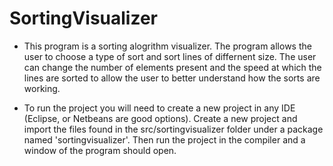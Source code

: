 # SortingVisualizer

- This program is a sorting alogrithm visualizer. The program allows the user to choose a type of sort and sort lines of differnent size. The user can change the number of elements present and the speed at which the lines are sorted to allow the user to better understand how the sorts are working.

- To run the project you will need to create a new project in any IDE (Eclipse, or Netbeans are good options). Create a new project and import the files found in the src/sortingvisualizer folder under a package named 'sortingvisualizer'. Then run the project in the compiler and a window of the program should open.

